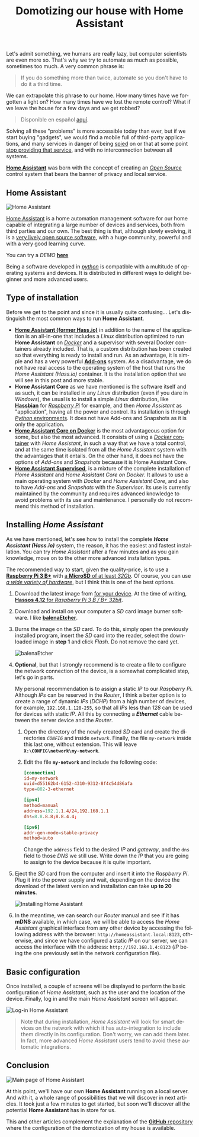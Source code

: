 ﻿---
title: "Domotizing our house with Home Assistant"
header:
  image: /assets/posts/en/domotizing-our-house-with-home-assistant/header.jpg
tags:
  - English
  - Home Automation
  - Home Assistant
  - Hassio
  - Hass.io
categories: 
  - English
  - Home Automation
  - Home Assistant
lang: en
ref: 12
permalink: /en/domotizing-our-house-with-home-assistant/
last_modified_at: 2020-08-30
---

Let's admit something, we humans are really lazy, but computer scientists are even more so. That's why we try to automate as much as possible, sometimes too much. A very common phrase is:

> If you do something more than twice, automate so you don't have to do it a third time.

We can extrapolate this phrase to our home. How many times have we forgotten a light on? How many times have we lost the remote control? What if we leave the house for a few days and we get robbed?

> Disponible en español [aquí](https://www.nocountryforgeeks.com/domotizando-nuestra-casa-con-home-assistant/).

Solving all these "problems" is more accessible today than ever, but if we start buying "gadgets", we would find a mobile full of third-party applications, and many services in danger of being [spied](https://money.cnn.com/2017/10/11/technology/google-home-mini-security-flaw/index.html) on or that at some point [stop providing that service](https://9to5google.com/2018/11/27/psa-its-not-just-you-nest-service-is-currently-down/), and with no interconnection between all systems.

[**Home Assistant**](https://www.home-assistant.io/) was born with the concept of creating an [*Open Source*](https://wikipedia.org/wiki/Open_Source_Definition) control system that bears the banner of privacy and local service.

## Home Assistant

![Home Assistant](/assets/posts/en/domotizing-our-house-with-home-assistant/home-assistant-mobile.jpg)

[Home Assistant](https://www.home-assistant.io/) is a home automation management software for our home capable of integrating a large number of devices and services, both from third parties and our own. The best thing is that, although slowly evolving, it is a [very lively open source software](https://github.com/home-assistant), with a huge community, powerful and with a very good learning curve.

You can try a *DEMO* [**here**](https://demo.home-assistant.io/#/lovelace/0)

Being a software developed in [*python*](https://www.python.org/) is compatible with a multitude of operating systems and devices. It is distributed in different ways to delight beginner and more advanced users.

## Type of installation

Before we get to the point and since it is usually quite confusing... Let's distinguish the most common ways to run **Home Assistant**.

- [**Home Assistant (former Hass.io)**](https://www.home-assistant.io/getting-started/) in addition to the name of the application is an all-in-one that includes a *Linux* distribution optimized to run **Home Assistant** on [*Docker*](https://www.nocountryforgeeks.com/contenerizacion-de-aplicaciones-en-docker/) and a supervisor with several Docker containers already included. That is, a custom distribution has been created so that everything is ready to install and run. As an advantage, it is simple and has a very powerful [**Add-ons**](https://www.home-assistant.io/addons/) system. As a disadvantage, we do not have real access to the operating system of the host that runs the *Home Assistant (Hass.io)* container. It is the installation option that we will see in this post and more stable.
- **Home Assistant Core** as we have mentioned is the software itself and as such, it can be installed in any *Linux* distribution (even if you dare in *Windows*), the usual is to install a simple *Linux* distribution, like [**Hassbian**](https://www.home-assistant.io/docs/hassbian/installation/) for [*Raspberry Pi*](https://www.raspberrypi.org/) for example, and then *Home Assistant* as "application", having all the power and control. Its installation is through [*Python* environments](https://www.home-assistant.io/docs/installation/virtualenv/). It does not have Add-ons and Snapshots as it is only the application.
- [**Home Assistant Core on Docker**](https://www.home-assistant.io/docs/installation/docker/) is the most advantageous option for some, but also the most advanced. It consists of using a [*Docker* container](https://www.nocountryforgeeks.com/contenerizacion-de-aplicaciones-en-docker/) with *Home Assistant*, in such a way that we have a total control, and at the same time isolated from all the *Home Assistant* system with the advantages that it entails. On the other hand, it does not have the options of *Add-ons* and *Snapshots* because it is Home Assistant Core.
- [**Home Assistant Supervised**](https://github.com/home-assistant/supervised-installer), is a mixture of the complete installation of *Home Assistant* and *Home Assistant Core on Docker*. It allows to use a main operating system with *Docker* and *Home Assistant Core*, and also to have *Add-ons* and *Snapshots* with the *Supervisor*. Its use is currently maintained by the community and requires advanced knowledge to avoid problems with its use and maintenance. I personally do not recommend this method of installation.

## Installing *Home Assistant*

As we have mentioned, let's see how to install the complete ***Home Assistant (Hass.io)*** system, the reason, it has the easiest and fastest installation. You can try *Home Assistant* after a few minutes and as you gain knowledge, move on to the other more advanced installation types.

The recommended way to start, given the quality-price, is to use a [**Raspberry Pi 3 B+**](https://amzn.to/2lBMWFL) with [a **MicroSD** of at least *32Gb*](https://amzn.to/2lBMWFL). Of course, you can use [*a wide variety of hardware*](https://www.home-assistant.io/hassio/installation/), but I think this is one of the best options.

1. Download the latest image from [for your device](https://www.home-assistant.io/hassio/installation/). At the time of writing, [**Hassos 4.12** for *Raspberry Pi 3 B / B+ 32bit*](https://github.com/home-assistant/hassos/releases/download/2.12/hassos_rpi3-4.12.img.gz).

2. Download and install on your computer a *SD* card image burner software. I like [**balenaEtcher**](https://www.balena.io/etcher).

3. Burns the image on the *SD* card. To do this, simply open the previously installed program, insert the *SD* card into the reader, select the downloaded image in **step 1** and click *Flash*. Do not remove the card yet.

    ![balenaEtcher](/assets/posts/en/domotizing-our-house-with-home-assistant/balena-etcher.gif)

4. **Optional**, but that I strongly recommend is to create a file to configure the network connection of the device, is a somewhat complicated step, let's go in parts.

    My personal recommendation is to assign a static *IP* to our *Raspberry Pi*. Although *IPs* can be reserved in the *Router*, I think a better option is to create a range of dynamic *IPs* (*DCHP*) from a high number of devices, for example, ``192.168.1.128-255``, so that all *IPs* less than *128* can be used for devices with static *IP*. All this by connecting a ***Ethernet*** cable between the server device and the *Router*.

    1. Open the directory of the newly created *SD* card and create the directories *`CONFIG`* and inside *`network`*. Finally, the file *`my-network`* inside this last one, without extension. This will leave **`X:\CONFIG\network\my-network`**.

    2. Edit the file **`my-network`** and include the following code:

        ```conf
        [connection]
        id=my-network
        uuid=d55162b4-6152-4310-9312-8f4c54d86afa
        type=802-3-ethernet

        [ipv4]
        method=manual
        address=192.1.1.4/24,192.168.1.1
        dns=8.8.8.8;8.8.4.4;

        [ipv6]
        addr-gen-mode=stable-privacy
        method=auto
        ```

        Change the `address` field to the desired *IP* and *gateway*, and the `dns` field to those *DNS* we still use. Write down the *IP* that you are going to assign to the device because it is quite important.

5. Eject the *SD* card from the computer and insert it into the *Raspberry Pi*. Plug it into the power supply and wait, depending on the device the download of the latest version and installation can take **up to 20 minutes**.

    ![Installing Home Assistant](/assets/posts/en/domotizing-our-house-with-home-assistant/preparing-hassio.jpg)

6. In the meantime, we can search our *Router* manual and see if it has **mDNS** available, in which case, we will be able to access the *Home Assistant* graphical interface from any other device by accessing the following address with the browser: `http://homeassistant.local:8123`, otherwise, and since we have configured a static *IP* on our server, we can access the interface with the address: `http://192.168.1.4:8123` (*IP* being the one previously set in the network configuration file).

## Basic configuration

Once installed, a couple of screens will be displayed to perform the basic configuration of *Home Assistant*, such as the user and the location of the device. Finally, log in and the main *Home Assistant* screen will appear.

![Log-in Home Assistant](/assets/posts/en/domotizing-our-house-with-home-assistant/home-assistant-login.jpg)

> Note that during installation, *Home Assistant* will look for smart devices on the network with which it has auto-integration to include them directly in its configuration. Don't worry, we can add them later. In fact, more advanced *Home Assistant* users tend to avoid these automatic integrations.

## Conclusion

![Main page of Home Assistant](/assets/posts/en/domotizing-our-house-with-home-assistant/home-assistant-dashboard.jpg)

At this point, we'll have our own **Home Assistant** running on a local server. And with it, a whole range of possibilities that we will discover in next articles. It took just a few minutes to get started, but soon we'll discover all the potential **Home Assistant** has in store for us.

This and other articles complement the explanation of the [**GitHub** repository](https://github.com/danimart1991/home-assistant-config) where the configuration of the domotization of my house is available.
